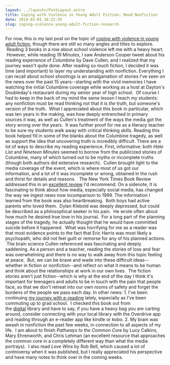 ```yaml
---
layout: ../layouts/PostLayout.astro
title: Coping with Violence in Young Adult Fiction: Read Nonfiction
date: 2014-03-01 16:22:55
slug: coping-violence-young-adult-fiction-research
---
```


For now, this is my last post on the topic of [coping with violence in young adult fiction](http://akindoflibrary.com/category/coping-with-violence-in-young-adult-fiction/), though there are still so many angles and titles to explore.  Reading 3 books in a row about school violence left me with a heavy heart.  However, while reading _19 Minutes_, I saw Anderson Cooper tweet about his reading experience of _Columbine_ by Dave Cullen, and I realized that my journey wasn't quite done. After reading so much fiction, I decided it was time (and important) to layer my understanding with nonfiction. Everything I can recall about school shootings is an amalgamation of stories I've seen on the news over the past 15 years--starting with the vivid memories I have watching the initial Columbine coverage while working as a host at Dayton's Doubleday's restaurant during my senior year of high school.  Of course I had to keep in the back of my mind the same lesson I teach my students: any nonfiction must be read thinking not that it is _the_ truth, but someone's version of the truth.  What I appreciated about this book in particular, which was ten years in the making, was how deeply entrenched in primary sources it was, as well as Cullen's treatment of the ways the media got the story wrong over the years.  It was further proof for me as a literacy teacher to be sure my students walk away with critical thinking skills. Reading this book helped fill in some of the blanks about the Columbine tragedy, as well as support the idea that uncovering truth is incredibly difficult. There are a lot of ways to describe my reading experience. First, informative: both _Hate List_ and _Nineteen Minutes_ seemed to borrow from the publicized stories of Columbine, many of which turned out to be myths or incomplete truths (though both authors did extensive research).  Cullen brought light to the media coverage of the event, which is where most of us got our information, and a lot of it was incomplete or wrong, obtained in the rush and thirst for details and reasons.   The New York Times Book Review addressed this in an [excellent review](http://www.nytimes.com/2009/04/19/books/review/Senior-t.html) I'd recommend. On a sidenote, It is fascinating to think about how media, especially social media, has changed the way we ingest news now incomparison to 1999. The information I learned from the book was also heartbreaking.  Both boys had active parents who loved them.  Dylan Klebold was deeply depressed, but could be described as a philosophical seeker in his pain.  He wrote often about how much he desired true love in his journal.  For a long part of the planning stages of the tragedy, he actually thought that he would have committed suicide before it happened.  What was horrifying for me as a reader was that most evidence points to the fact that Eric Harris was most likely a psychopath, who did not feel guilt or remorse for any of his planned actions.  The brain science Cullen referenced was fascinating and deeply saddening. As a person and a teacher, reading the stories of loss and fear was overwhelming and there is no way to walk away from this topic feeling at peace.  But, we can be brave and wade into these difficult ideas--whether in fiction or nonfiction--and reflect on what it means to be human and think about the relationships at work in our own lives.  The fiction stories aren't just fiction--which is why at the end of the day I think it's important for teenagers and adults to be in touch with the pain that people face, so that we don't retreat into our own rooms of safety and forget the burdens of the people we pass each day. In other news: 1. I've been continuing [my journey with e-reading](http://akindoflibrary.com/reflections-on-my-first-month-of-e-reading/) lately, especially as I've been commuting up to grad school.  I checked this book out from the [digital](http://akindoflibrary.com/category/e-reading/) library and have to say, if you have a heavy bag you are carting around, consider connecting with your local library with the Overdrive app and reading through an e-reader app like kindle or kobo. 2. My brain was awash in nonfiction the past few weeks, in connection to all aspects of my life.  I am about to finish _Pathways to the Common Core_ by Lucy Calkins, Mary Ehrenworth, and Chris Lehman (an excellent resource that approaches the common core in a completely different way than what the media portrays).  I also read _Love Wins_ by Rob Bell, which caused a lot of controversy when it was published, but I really appreciated his perspective and have many notes to think over in the coming weeks.
